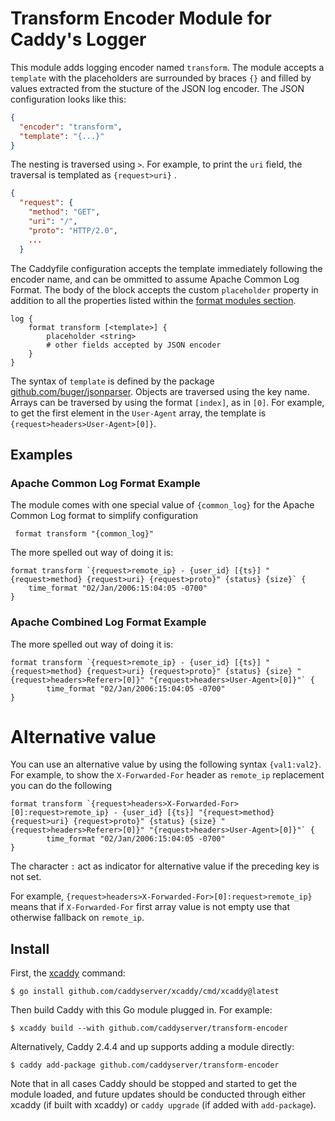 Transform Encoder Module for Caddy's Logger
===============================================

This module adds logging encoder named `transform`. The module accepts a `template` with the placeholders are surrounded
by
braces `{}` and filled by values extracted from the stucture of the JSON log encoder. The JSON configuration looks like
this:

```json
{
  "encoder": "transform",
  "template": "{...}"
}
```

The nesting is traversed using `>`. For example, to print the `uri` field, the traversal is templated as `{request>uri}`
.

```json
{
  "request": {
    "method": "GET",
    "uri": "/",
    "proto": "HTTP/2.0",
    ...
  }
```

The Caddyfile configuration accepts the template immediately following the encoder name, and can be ommitted to assume
Apache Common Log Format. The body of the block accepts the custom `placeholder` property in addition to all the properties listed within the [format modules section](https://caddyserver.com/docs/caddyfile/directives/log#format-modules).

```caddyfile
log {
	format transform [<template>] {
		placeholder <string>
		# other fields accepted by JSON encoder
	}
}
```

The syntax of `template` is defined by the package [github.com/buger/jsonparser](https://github.com/buger/jsonparser).
Objects are traversed using the key name. Arrays can be traversed by using the format `[index]`, as in `[0]`. For
example, to get the first element in the `User-Agent` array, the template is `{request>headers>User-Agent>[0]}`.

## Examples

### Apache Common Log Format Example

The module comes with one special value of `{common_log}` for the Apache Common Log format to simplify configuration

```caddyfile
 format transform "{common_log}"
```

The more spelled out way of doing it is:

```caddyfile
format transform `{request>remote_ip} - {user_id} [{ts}] "{request>method} {request>uri} {request>proto}" {status} {size}` {
	time_format "02/Jan/2006:15:04:05 -0700"
}
```

### Apache Combined Log Format Example

The more spelled out way of doing it is:

```caddy
format transform `{request>remote_ip} - {user_id} [{ts}] "{request>method} {request>uri} {request>proto}" {status} {size} "{request>headers>Referer>[0]}" "{request>headers>User-Agent>[0]}"` {
        time_format "02/Jan/2006:15:04:05 -0700"
}
```

# Alternative value

You can use an alternative value by using the following syntax `{val1:val2}`. For example, to show the `X-Forwarded-For`
header as `remote_ip` replacement you can do the following

```caddy
format transform `{request>headers>X-Forwarded-For>[0]:request>remote_ip} - {user_id} [{ts}] "{request>method} {request>uri} {request>proto}" {status} {size} "{request>headers>Referer>[0]}" "{request>headers>User-Agent>[0]}"` {
        time_format "02/Jan/2006:15:04:05 -0700"
}
```

The character `:` act as indicator for alternative value if the preceding key is not set.

For example, `{request>headers>X-Forwarded-For>[0]:request>remote_ip}` means that if `X-Forwarded-For` first array value is not empty use that otherwise fallback on `remote_ip`.

## Install

First, the [xcaddy](https://github.com/caddyserver/xcaddy) command:

```shell
$ go install github.com/caddyserver/xcaddy/cmd/xcaddy@latest
```

Then build Caddy with this Go module plugged in. For example:

```shell
$ xcaddy build --with github.com/caddyserver/transform-encoder
```

Alternatively, Caddy 2.4.4 and up supports adding a module directly:
```shell
$ caddy add-package github.com/caddyserver/transform-encoder
```

Note that in all cases Caddy should be stopped and started to get the module loaded, and future updates should be conducted through either xcaddy (if built with xcaddy) or `caddy upgrade` (if added with `add-package`).
